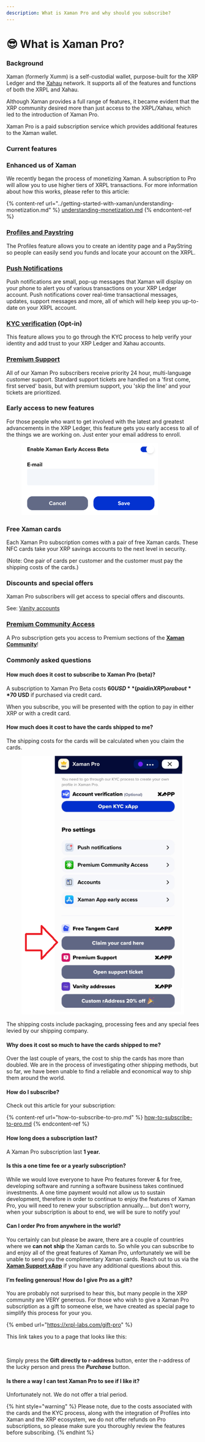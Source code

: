 ```yaml
---
description: What is Xaman Pro and why should you subscribe?
---
```


# 😎 What is Xaman Pro?

### Background

Xaman (formerly Xumm) is a self-custodial wallet, purpose-built for the XRP Ledger and the [Xahau](https://app.gitbook.com/o/NNsnm9HPzBLfgVAzdj9P/s/m6f29os4wP16vCS4lHNh/) network. It supports all of the features and functions of both the XRPL and Xahau.

Although Xaman provides a full range of features, it became evident that the XRP community desired more than just access to the XRPL/Xahau, which led to the introduction of Xaman Pro.

Xaman Pro is a paid subscription service which provides additional features to the Xaman wallet.

### Current features&#x20;

### Enhanced us of Xaman

We recently began the process of monetizing Xaman. A subscription to Pro will allow you to use higher tiers of XRPL transactions.  For more information about how this works, please refer to this article:

{% content-ref url="../getting-started-with-xaman/understanding-monetization.md" %}
[understanding-monetization.md](../getting-started-with-xaman/understanding-monetization.md)
{% endcontent-ref %}

### [**Profiles and Paystring**](features-of-pro/profiles/all-about-profiles.md)

The Profiles feature allows you to create an identity page and a PayString so people can easily send you funds and locate your account on the XRPL.

### [**Push Notifications**](features-of-pro/push-notifications.md)

Push notifications are small, pop-up messages that Xaman will display on your phone to alert you of various transactions on your XRP Ledger account. Push notifications cover real-time transactional messages, updates, support messages and more, all of which will help keep you up-to-date on your XRPL account.

### [KYC verification](../learning-more-about-xumm/kyc.md) (Opt-in)

This feature allows you to go through the KYC process to help verify your identity and add trust to your XRP Ledger and Xahau accounts.

### [**Premium Support**](https://xaman.app/detect/xapp:xumm.support-md)

All of our Xaman Pro subscribers receive priority 24 hour, multi-language customer support. Standard support tickets are handled on a 'first come, first served' basis, but with premium support, you 'skip the line' and your tickets are prioritized.

### **Early access to new features**

For those people who want to get involved with the latest and greatest advancements in the XRP Ledger, this feature gets you early access to all of the things we are working on. Just enter your email address to enroll.

<figure><img src="../.gitbook/assets/early access.png" alt=""><figcaption></figcaption></figure>

### **Free Xaman cards**&#x20;

Each Xaman Pro subscription comes with a pair of free Xaman cards. These NFC cards take your XRP savings accounts to the next level in security.

&#x20;(Note: One pair of cards per customer and the customer must pay the shipping costs of the cards.)

### **Discounts and special offers**&#x20;

Xaman Pro subscribers will get access to special offers and discounts.

See: [Vanity accounts](features-of-pro/vanity-addresses.md)

### [**Premium Community Access** ](https://www.xaman.community/feed)

A Pro subscription gets you access to Premium sections of the [**Xaman Community**](https://www.xaman.community/feed)!&#x20;



### Commonly asked questions

#### **How much does it cost to subscribe to Xaman Pro (beta)?**

A subscription to Xaman Pro Beta costs **$60 USD** (paid in XRP) or about **$70 USD** if purchased via credit car&#x64;**.**

When you subscribe, you will be presented with the option to pay in either XRP or with a credit card.

#### How much does it cost to have the cards shipped to me?

The shipping costs for the cards will be calculated when you claim the cards.&#x20;

<figure><img src="../.gitbook/assets/Claim cards.png" alt=""><figcaption></figcaption></figure>

The shipping costs include packaging, processing fees and any special fees levied by our shipping company.

#### Why does it cost so much to have the cards shipped to me?

Over the last couple of years, the cost to ship the cards has more than doubled. We are in the process of investigating other shipping methods, but so far, we have been unable to find a reliable and economical way to ship them around the world.&#x20;

#### How do I subscribe?

Check out this article for your subscription:

{% content-ref url="how-to-subscribe-to-pro.md" %}
[how-to-subscribe-to-pro.md](how-to-subscribe-to-pro.md)
{% endcontent-ref %}

#### How long does a subscription last?

A Xaman Pro subscription last **1 year.**&#x20;

#### **Is this a one time fee or a yearly subscription?**

While we would love everyone to have Pro features forever & for free, developing software and running a software business takes continued investments. A one time payment would not allow us to sustain development, therefore in order to continue to enjoy the features of Xaman Pro, you will need to renew your subscription annually…. but don’t worry, when your subscription is about to end, we will be sure to notify you!

#### **Can I order Pro from anywhere in the world?**

You certainly can but please be aware, there are a couple of countries where we **can not** **ship** the Xaman cards to. So while you can subscribe to and enjoy all of the great features of Xaman Pro, unfortunately we will be unable to send you the complimentary Xaman cards.  Reach out to us via the [**Xaman Support xApp**](https://xumm.app/detect/xapp:xumm.support) if you have any additional questions about this.

#### **I’m feeling generous! How do I give Pro as a gift?**

You are probably not surprised to hear this, but many people in the XRP community are VERY generous. For those who wish to give a Xaman Pro subscription as a gift to someone else, we have created as special page to simplify this process for your you.

{% embed url="https://xrpl-labs.com/gift-pro" %}

This link takes you to a page that looks like this:

<figure><img src="../.gitbook/assets/Gift Xumm Pro.png" alt=""><figcaption></figcaption></figure>

Simply press the **Gift directly to r-address** button, enter the r-address of the lucky person and press the _**Purchase**_ button.

#### **Is there a way I can test Xaman Pro to see if I like it?**

Unfortunately not. We do not offer a trial period.

{% hint style="warning" %}
Please note, due to the costs associated with the cards and the KYC process, along with the integration of Profiles into Xaman and the XRP ecosystem, we do not offer refunds on Pro subscriptions, so please make sure you thoroughly review the features before subscribing.
{% endhint %}
